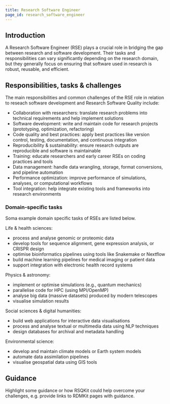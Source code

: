 ```yaml
---
title: Research Software Engineer
page_id: research_software_engineer
---
```



## Introduction

A Research Software Engineer (RSE) plays a crucial role in bridging the gap between research and software development. 
Their tasks and responsibilities can vary significantly depending on the research domain, but they generally focus on ensuring that software used in research is robust, reusable, and efficient.


## Responsibilities, tasks & challenges

The main responsibilities and common challenges of the RSE role in relation to reseach software development and Research Software Quality include:

- Collaboration with researchers: translate research problems into technical requirements and help implement solutions
- Software development: write and maintain code for research projects (prototyping, optimization, refactoring)
- Code quality and best practices: apply best practices like version control, testing, documentation, and continuous integration
- Reproducibility & sustainability: ensure research outputs are reproducible and software is maintainable
- Training: educate researchers and early career RSEs on coding practices and tools
- Data management: handle data wrangling, storage, format conversions, and pipeline automation
- Performance optimization: improve performance of simulations, analyses, or computational workflows
- Tool integration: help integrate existing tools and frameworks into research environments

### Domain-specific tasks

Soma example domain specific tasks of RSEs are listed below.

Life & health sciences:

- process and analyse genomic or proteomic data
- develop tools for sequence alignment, gene expression analysis, or CRISPR design
- optimise bioinformatics pipelines using tools like Snakemake or Nextflow
- build machine learning pipelines for medical imaging or patient data
- support integration with electronic health record systems

Physics & astronomy:

- implement or optimise simulations (e.g., quantum mechanics)
- parallelise code for HPC (using MPI/OpenMP)
- analyse big data (massive datasets) produced by modern telescopes
- visualise simulation results

Social sciences & digital humanities:

- build web applications for interactive data visualisations
- process and analyse textual or multimedia data using NLP techniques
- design databases for archival and metadata handling

Environmental science:

- develop and maintain climate models or Earth system models
- automate data assimilation pipelines
- visualise geospatial data using GIS tools


## Guidance

Highlight some guidance or how RSQKit could help overcome your challenges, e.g. provide links to RDMKit pages with guidance.

